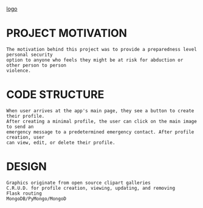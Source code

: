 [logo](https://github.com/MackRoe/instashout/blob/master/static/speaker-transp.png)

# PROJECT MOTIVATION
    The motivation behind this project was to provide a preparedness level personal security
    option to anyone who feels they might be at risk for abduction or other person to person
    violence.

# CODE STRUCTURE
    When user arrives at the app's main page, they see a button to create their profile.
    After creating a minimal profile, the user can click on the main image to send an
    emergency message to a predetermined emergency contact. After profile creation, user
    can view, edit, or delete their profile.

# DESIGN
    Graphics originate from open source clipart galleries
    C.R.U.D. for profile creation, viewing, updating, and removing
    Flask routing
    MongoDB/PyMongo/MongoD